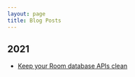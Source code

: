 ```yaml
---
layout: page
title: Blog Posts
---
```


## 2021

* [Keep your Room database APIs clean](/2021/04/15/keep-your-room-database-apis-clean/)
